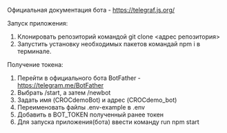 Официальная документация бота - https://telegraf.js.org/

Запуск приложения:
1. Клонировать репозиторий командой git clone <адрес репозитория>
2. Запустить установку необходимых пакетов командай npm i в терминале.

Получение токена:
1. Перейти в официального бота BotFather - https://telegram.me/BotFather
2. Выбрать /start, а затем /newbot
3. Задать имя (CROCdemoBot) и адрес (CROCdemo_bot)
4. Переименовать файлы .env-example в .env
5. Добавить в BOT_TOKEN полученный ранее токен
6. Для запуска приложения(бота) ввести команду run npm start